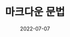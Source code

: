 ---
title:  "마크다운 문법"
excerpt: "마크다운 문법에 대해 알아보자!"

categories:
  - language
tags:
  - [language, test]

toc: true
toc_sticky: true
toc_label : "C O N T E N T S"
 
date: 2022-07-07
last_modified_at: 2022-07-07
---